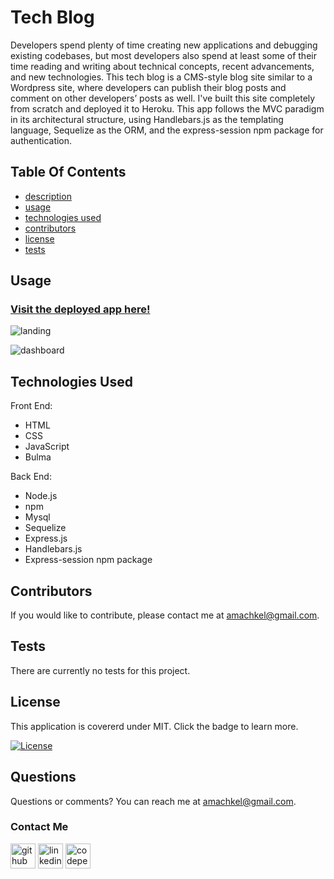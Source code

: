 # Tech Blog
Developers spend plenty of time creating new applications and debugging existing codebases, but most developers also spend at least some of their time reading and writing about technical concepts, recent advancements, and new technologies. This tech blog is a CMS-style blog site similar to a Wordpress site, where developers can publish their blog posts and comment on other developers’ posts as well. I've built this site completely from scratch and deployed it to Heroku. This app follows the MVC paradigm in its architectural structure, using Handlebars.js as the templating language, Sequelize as the ORM, and the express-session npm package for authentication.

## Table Of Contents 
 - [description](#tech-blog)
 - [usage](#usage)
 - [technologies used](#technologies-used)
 - [contributors](#contributors)
 - [license](#license)
 - [tests](#tests)

 ## Usage
 
  ### [Visit the deployed app here!](https://tech-blog-amkh.herokuapp.com)
  ![landing](https://user-images.githubusercontent.com/84882398/162536571-41aac66b-c432-4c99-9418-833928dab56e.png)

  ![dashboard](https://user-images.githubusercontent.com/84882398/162536587-de16afbd-d567-415a-823c-3eb69019382e.png)

## Technologies Used

Front End:
* HTML
* CSS
* JavaScript
* Bulma

Back End:
* Node.js
* npm
* Mysql
* Sequelize
* Express.js
* Handlebars.js
* Express-session npm package

## Contributors
 If you would like to contribute, please contact me at amachkel@gmail.com.

## Tests 
 There are currently no tests for this project.

## License
 This application is covererd under MIT. Click the badge to learn more. 

 [![License](https://img.shields.io/badge/License-MIT-yellow.svg)](https://opensource.org/licenses/MIT)
## Questions
 Questions or comments? You can reach me at amachkel@gmail.com.
 
 ### Contact Me
 [<img src='https://cdn.jsdelivr.net/npm/simple-icons@3.0.1/icons/github.svg' alt='github' height='40'>](https://github.com/amachkel)  [<img src='https://cdn.jsdelivr.net/npm/simple-icons@3.0.1/icons/linkedin.svg' alt='linkedin' height='40'>](https://www.linkedin.com/in/alex-harkins/)  [<img src='https://cdn.jsdelivr.net/npm/simple-icons@3.0.1/icons/codepen.svg' alt='codepen' height='40'>](https://codepen.io/amachkel)  
 
